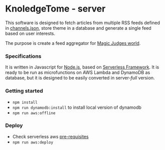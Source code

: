 # KnoledgeTome - server

This software is designed to fetch articles from multiple RSS feeds defined in [channels.json](./data/channels.json), store theme in a database and generate a single feed based on user interests.

The purpose is create a feed aggregator for [Magic Judges world](magicjudges.org).


### Specifications
It is written in Javascript for [Node.js](https://nodejs.org), based on [Serverless Framework](https://serverless.com/framework/docs/). It is ready to be run as microfunctions on AWS Lambda and DynamoDB as database, but it is designed to be easily converted in server-_full_ version.

### Getting started
- `npm install`
- `npm run dynamodb:install` to install local version of dynamodb
- `npm run aws:offline`


### Deploy
- Check serverless aws [pre-requisites](https://serverless.com/framework/docs/providers/aws/guide/quick-start/#pre-requisites)
- `npm run aws:deploy`
